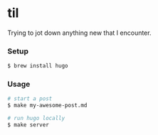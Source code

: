 # til

Trying to jot down anything new that I encounter.

### Setup

```bash
$ brew install hugo
```

### Usage

```bash
# start a post
$ make my-awesome-post.md

# run hugo locally
$ make server
```
